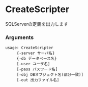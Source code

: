 # CreateScripter
SQLServerの定義を出力します

### Arguments

```
usage: CreateScripter
	 {-server サーバ名}
	 {-db データベース名}
	 [-user ユーザ名]
	 [-pass パスワード名]
	 [-obj DBオブジェクト名(部分一致)]
	 [-out 出力ファイル名]
```
```